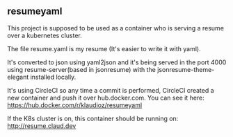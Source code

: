 ## resumeyaml

This project is supposed to be used as a container who is serving a resume over a kubernetes cluster.

The file resume.yaml is my resume (It's easier to write it with yaml).

It's converted to json using yaml2json and it's being served in the port 4000 using resume-server(based in jsonresume) with the jsonresume-theme-elegant installed locally.

It's using CircleCI so any time a commit is performed, CircleCI created a new container and push it over hub.docker.com. You can see it here: https://hub.docker.com/r/klaudioz/resumeyaml

If the K8s cluster is on, this container should be running on: http://resume.claud.dev
